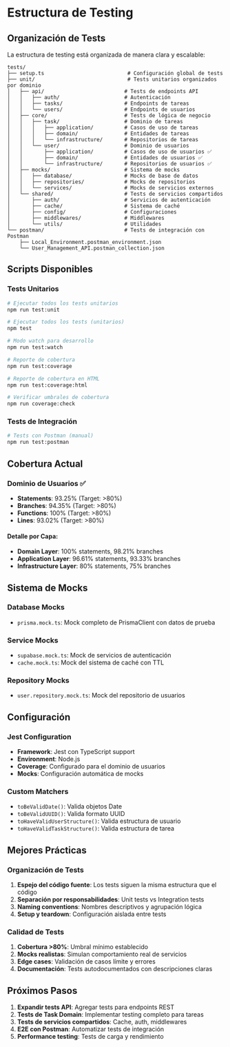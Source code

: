 # Estructura de Testing

## Organización de Tests

La estructura de testing está organizada de manera clara y escalable:

```
tests/
├── setup.ts                           # Configuración global de tests
├── unit/                              # Tests unitarios organizados por dominio
│   ├── api/                          # Tests de endpoints API
│   │   ├── auth/                     # Autenticación
│   │   ├── tasks/                    # Endpoints de tareas
│   │   └── users/                    # Endpoints de usuarios
│   ├── core/                         # Tests de lógica de negocio
│   │   ├── task/                     # Dominio de tareas
│   │   │   ├── application/          # Casos de uso de tareas
│   │   │   ├── domain/               # Entidades de tareas
│   │   │   └── infrastructure/       # Repositorios de tareas
│   │   └── user/                     # Dominio de usuarios
│   │       ├── application/          # Casos de uso de usuarios ✅
│   │       ├── domain/               # Entidades de usuarios ✅
│   │       └── infrastructure/       # Repositorios de usuarios ✅
│   ├── mocks/                        # Sistema de mocks
│   │   ├── database/                 # Mocks de base de datos
│   │   ├── repositories/             # Mocks de repositorios
│   │   └── services/                 # Mocks de servicios externos
│   └── shared/                       # Tests de servicios compartidos
│       ├── auth/                     # Servicios de autenticación
│       ├── cache/                    # Sistema de caché
│       ├── config/                   # Configuraciones
│       ├── middlewares/              # Middlewares
│       └── utils/                    # Utilidades
└── postman/                          # Tests de integración con Postman
    ├── Local_Environment.postman_environment.json
    └── User_Management_API.postman_collection.json
```

## Scripts Disponibles

### Tests Unitarios
```bash
# Ejecutar todos los tests unitarios
npm run test:unit

# Ejecutar todos los tests (unitarios)
npm test

# Modo watch para desarrollo
npm run test:watch

# Reporte de cobertura
npm run test:coverage

# Reporte de cobertura en HTML
npm run test:coverage:html

# Verificar umbrales de cobertura
npm run coverage:check
```

### Tests de Integración
```bash
# Tests con Postman (manual)
npm run test:postman
```

## Cobertura Actual

### Dominio de Usuarios ✅
- **Statements**: 93.25% (Target: >80%)
- **Branches**: 94.35% (Target: >80%)
- **Functions**: 100% (Target: >80%)
- **Lines**: 93.02% (Target: >80%)

#### Detalle por Capa:
- **Domain Layer**: 100% statements, 98.21% branches
- **Application Layer**: 96.61% statements, 93.33% branches
- **Infrastructure Layer**: 80% statements, 75% branches

## Sistema de Mocks

### Database Mocks
- `prisma.mock.ts`: Mock completo de PrismaClient con datos de prueba

### Service Mocks
- `supabase.mock.ts`: Mock de servicios de autenticación
- `cache.mock.ts`: Mock del sistema de caché con TTL

### Repository Mocks
- `user.repository.mock.ts`: Mock del repositorio de usuarios

## Configuración

### Jest Configuration
- **Framework**: Jest con TypeScript support
- **Environment**: Node.js
- **Coverage**: Configurado para el dominio de usuarios
- **Mocks**: Configuración automática de mocks

### Custom Matchers
- `toBeValidDate()`: Valida objetos Date
- `toBeValidUUID()`: Valida formato UUID
- `toHaveValidUserStructure()`: Valida estructura de usuario
- `toHaveValidTaskStructure()`: Valida estructura de tarea

## Mejores Prácticas

### Organización de Tests
1. **Espejo del código fuente**: Los tests siguen la misma estructura que el código
2. **Separación por responsabilidades**: Unit tests vs Integration tests
3. **Naming conventions**: Nombres descriptivos y agrupación lógica
4. **Setup y teardown**: Configuración aislada entre tests

### Calidad de Tests
1. **Cobertura >80%**: Umbral mínimo establecido
2. **Mocks realistas**: Simulan comportamiento real de servicios
3. **Edge cases**: Validación de casos límite y errores
4. **Documentación**: Tests autodocumentados con descripciones claras

## Próximos Pasos

1. **Expandir tests API**: Agregar tests para endpoints REST
2. **Tests de Task Domain**: Implementar testing completo para tareas
3. **Tests de servicios compartidos**: Cache, auth, middlewares
4. **E2E con Postman**: Automatizar tests de integración
5. **Performance testing**: Tests de carga y rendimiento 